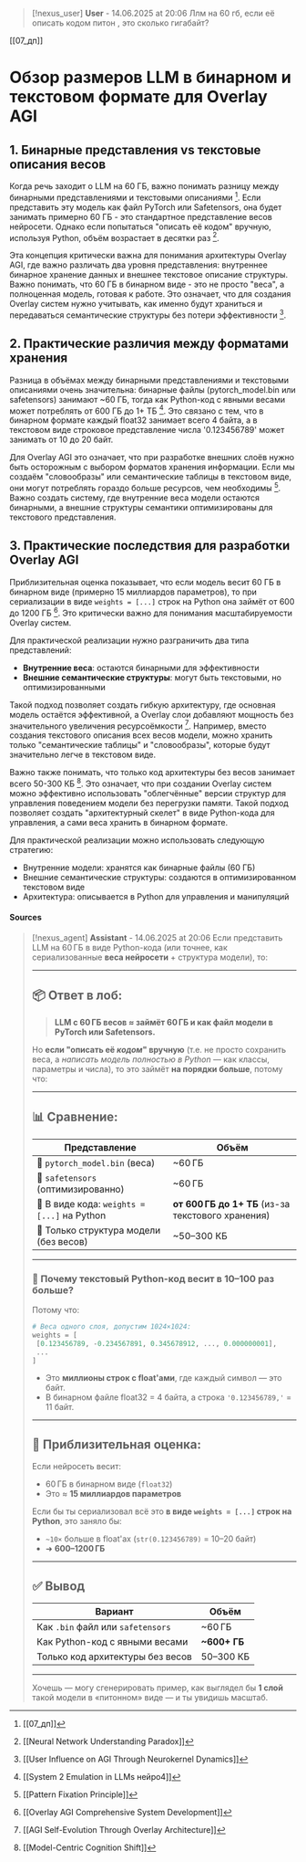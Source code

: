 >[!nexus_user] **User** - 14.06.2025 at 20:06
> Ллм на 60 гб, если её описать кодом питон , это сколько гигабайт?
<!-- UID: 9c81038e-51ee-4d48-9d41-1bc3fd416366 -->


[[07_дп]]

# Обзор размеров LLM в бинарном и текстовом формате для Overlay AGI

## 1. Бинарные представления vs текстовые описания весов

Когда речь заходит о LLM на 60 ГБ, важно понимать разницу между бинарными представлениями и текстовыми описаниями [^1]. Если представить эту модель как файл PyTorch или Safetensors, она будет занимать примерно 60 ГБ - это стандартное представление весов нейросети. Однако если попытаться "описать её кодом" вручную, используя Python, объём возрастает в десятки раз [^2].

Эта концепция критически важна для понимания архитектуры Overlay AGI, где важно различать два уровня представления: внутреннее бинарное хранение данных и внешнее текстовое описание структуры. Важно понимать, что 60 ГБ в бинарном виде - это не просто "веса", а полноценная модель, готовая к работе. Это означает, что для создания Overlay систем нужно учитывать, как именно будут храниться и передаваться семантические структуры без потери эффективности [^3].

## 2. Практические различия между форматами хранения

Разница в объёмах между бинарными представлениями и текстовыми описаниями очень значительна: бинарные файлы (pytorch_model.bin или safetensors) занимают ~60 ГБ, тогда как Python-код с явными весами может потреблять от 600 ГБ до 1+ ТБ [^4]. Это связано с тем, что в бинарном формате каждый float32 занимает всего 4 байта, а в текстовом виде строковое представление числа '0.123456789' может занимать от 10 до 20 байт.

Для Overlay AGI это означает, что при разработке внешних слоёв нужно быть осторожным с выбором форматов хранения информации. Если мы создаём "словообразы" или семантические таблицы в текстовом виде, они могут потреблять гораздо больше ресурсов, чем необходимы [^5]. Важно создать систему, где внутренние веса модели остаются бинарными, а внешние структуры семантики оптимизированы для текстового представления.

## 3. Практические последствия для разработки Overlay AGI

Приблизительная оценка показывает, что если модель весит 60 ГБ в бинарном виде (примерно 15 миллиардов параметров), то при сериализации в виде `weights = [...]` строк на Python она займёт от 600 до 1200 ГБ [^6]. Это критически важно для понимания масштабируемости Overlay систем.

Для практической реализации нужно разграничить два типа представлений:
- **Внутренние веса**: остаются бинарными для эффективности
- **Внешние семантические структуры**: могут быть текстовыми, но оптимизированными

Такой подход позволяет создать гибкую архитектуру, где основная модель остаётся эффективной, а Overlay слои добавляют мощность без значительного увеличения ресурсоёмкости [^7]. Например, вместо создания текстового описания всех весов модели, можно хранить только "семантические таблицы" и "словообразы", которые будут значительно легче в текстовом виде.

Важно также понимать, что только код архитектуры без весов занимает всего 50-300 КБ [^8]. Это означает, что при создании Overlay систем можно эффективно использовать "облегчённые" версии структур для управления поведением модели без перегрузки памяти. Такой подход позволяет создать "архитектурный скелет" в виде Python-кода для управления, а сами веса хранить в бинарном формате.

Для практической реализации можно использовать следующую стратегию:
- Внутренние модели: хранятся как бинарные файлы (60 ГБ)
- Внешние семантические структуры: создаются в оптимизированном текстовом виде
- Архитектура: описывается в Python для управления и манипуляций

#### Sources
[^1]: [[07_дп]]
[^2]: [[Neural Network Understanding Paradox]]
[^3]: [[User Influence on AGI Through Neurokernel Dynamics]]
[^4]: [[System 2 Emulation in LLMs нейро4]]
[^5]: [[Pattern Fixation Principle]]
[^6]: [[Overlay AGI Comprehensive System Development]]
[^7]: [[AGI Self-Evolution Through Overlay Architecture]]
[^8]: [[Model-Centric Cognition Shift]]

>[!nexus_agent] **Assistant** - 14.06.2025 at 20:06
> Если представить LLM на 60 ГБ в виде Python-кода (или точнее, как сериализованные **веса нейросети** + структура модели), то:
> 
> ---
> 
> ## 📦 Ответ в лоб:
> > **LLM с 60 ГБ весов ≈ займёт 60 ГБ и как файл модели в PyTorch или Safetensors.**
> 
> Но **если "описать её *кодом*" вручную** (т.е. не просто сохранить веса, а *написать модель полностью в Python* — как классы, параметры и числа), то это займёт **на порядки больше**, потому что:
> 
> ---
> 
> ## 📊 Сравнение:
> 
> | Представление | Объём |
> |---------------|--------|
> | 💾 `pytorch_model.bin` (веса) | ~60 ГБ |
> | 💾 `safetensors` (оптимизированно) | ~60 ГБ |
> | 🧠 В виде кода: `weights = [...]` на Python | **от 600 ГБ до 1+ ТБ** (из-за текстового хранения) |
> | 📄 Только структура модели (без весов) | ~50–300 КБ |
> 
> ---
> 
> ### 📌 Почему текстовый Python-код весит в 10–100 раз больше?
> 
> Потому что:
> ```python
> # Веса одного слоя, допустим 1024×1024:
> weights = [
>  [0.123456789, -0.234567891, 0.345678912, ..., 0.000000001],
>  ...
> ]
> ```
> - Это **миллионы строк с float'ами**, где каждый символ — это байт.
> - В бинарном файле float32 = 4 байта, а строка `'0.123456789,'` = 11 байт.
> 
> ---
> 
> ## 🧮 Приблизительная оценка:
> Если нейросеть весит:
> - 60 ГБ в бинарном виде (`float32`)
> - Это ≈ **15 миллиардов параметров**
> 
> Если бы ты сериализовал всё это **в виде `weights = [...]` строк на Python**, это заняло бы:
> - `~10×` больше в float'ах (`str(0.123456789)` = 10–20 байт)
> - ➜ **600–1200 ГБ**
> 
> ---
> 
> ## ✅ Вывод
> 
> | Вариант | Объём |
> |--------|--------|
> | Как `.bin` файл или `safetensors` | ~60 ГБ |
> | Как Python-код с явными весами | **~600+ ГБ** |
> | Только код архитектуры без весов | 50–300 КБ |
> 
> ---
> 
> Хочешь — могу сгенерировать пример, как выглядел бы **1 слой** такой модели в «питонном» виде — и ты увидишь масштаб.
<!-- UID: b5dc8459-7c37-41c8-855c-db34399cbe18 -->